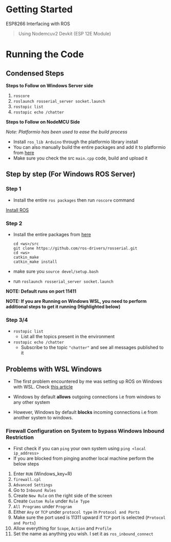 # Getting Started

ESP8266 Interfacing with ROS

> Using Nodemcuv2 Devkit (ESP 12E Module) 

# Running the Code

## Condensed Steps

**Steps to Follow on Windows Server side**

1. `roscore`
2. `roslaunch rosserial_server socket.launch`
3. `rostopic list`
4. `rostopic echo /chatter`

**Steps to Follow on NodeMCU Side**

*Note: Platformio has been used to ease the build process*

- Install `ros_lib Arduino` through the platformio library install
- You can also manually build the entire packages and add it to platformio from [here](http://wiki.ros.org/rosserial_arduino/Tutorials/Arduino%20IDE%20Setup)
- Make sure you check the src `main.cpp` code, build and upload it

## Step by step (For Windows ROS Server)

### Step 1

- Install the entire `ros packages` then run `roscore` command

[Install ROS](http://wiki.ros.org/ROS/Installation)

### Step 2

- Install the entire packages from [here](http://wiki.ros.org/rosserial_arduino/Tutorials/Arduino%20IDE%20Setup)

    `cd <ws>/src`<br>
    `git clone https://github.com/ros-drivers/rosserial.git`<br>
    `cd <ws>`<br>
    `catkin_make`<br>
    `catkin_make install`

- make sure you `source devel/setup.bash`
- run `roslaunch rosserial_server socket.launch`

**NOTE: Default runs on port 11411**

**NOTE: If you are Running on Windows WSL, you need to perform additional steps to get it running (Highlighted below)**

### Step 3/4

- `rostopic list`
    - List all the topics present in the environment
-  `rostopic echo /chatter` 
    -  Subscribe to the topic `"chatter"` and see all messages published to it

## Problems with WSL Windows

- The first problem encountered by me was setting up ROS on Windows with WSL. Check [this article](https://janbernloehr.de/2017/06/10/ros-windows)

- Windows by default **allows** outgoing connections i.e from windows to any other system

- However, Windows by default **blocks** incoming connections i.e from another system to windows.

### Firewall Configuration on System to bypass Windows Inbound Restriction

- First check if you can `ping` your own system using `ping <local ip_address>`
- If you are blocked from pinging another local machine perform the below steps

1. Enter `RUN` (Windows_key+R)
2. `firewall.cpl`
3. `Advanced Settings`
4. Go to `Inbound Rules`
5. Create `New Rule` on the right side of the screen
6. Create `Custom Rule` under `Rule Type`
7. `All Programs` under `Program`
8. Either `Any` or `TCP` under `protocol type` in `Protocol and Ports`
9. Make sure the port used is 11311 upward if `TCP` port is selected (`Protocol and Ports`)
10. Allow everything for `Scope`, `Action` and `Profile`
11. Set the name as anything you wish. I set it as `ros_inbound_connect`
